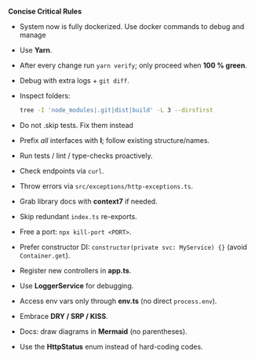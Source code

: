 **Concise Critical Rules**

- System now is fully dockerized. Use docker commands to debug and manage
- Use **Yarn**.
- After every change run `yarn verify`; only proceed when **100 % green**.
- Debug with extra logs + `git diff`.
- Inspect folders:

  ```bash
  tree -I 'node_modules|.git|dist|build' -L 3 --dirsfirst
  ```

- Do not .skip tests. Fix them instead

- Prefix _all_ interfaces with **I**; follow existing structure/names.
- Run tests / lint / type-checks proactively.
- Check endpoints via `curl`.
- Throw errors via `src/exceptions/http-exceptions.ts`.
- Grab library docs with **context7** if needed.
- Skip redundant `index.ts` re-exports.
- Free a port: `npx kill-port <PORT>`.
- Prefer constructor DI: `constructor(private svc: MyService) {}` (avoid `Container.get`).
- Register new controllers in **app.ts**.
- Use **LoggerService** for debugging.
- Access env vars only through **env.ts** (no direct `process.env`).
- Embrace **DRY / SRP / KISS**.
- Docs: draw diagrams in **Mermaid** (no parentheses).
- Use the **HttpStatus** enum instead of hard-coding codes.
